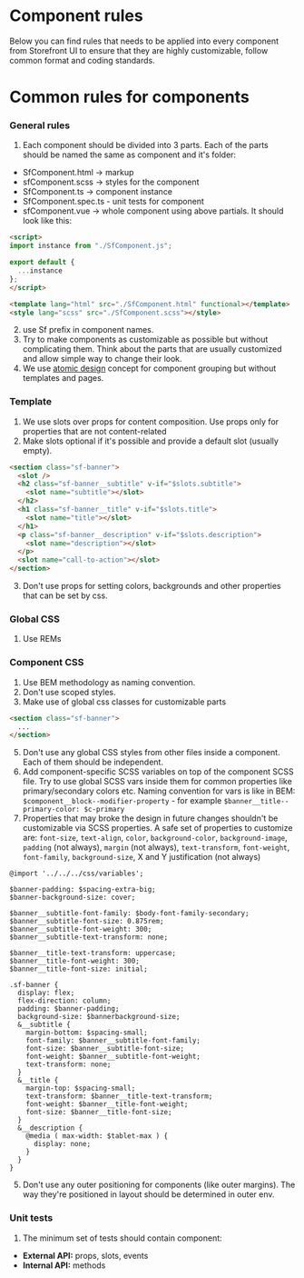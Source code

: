 # Component rules

Below you can find rules that needs to be applied into every component from Storefront UI to ensure that they are highly customizable, follow common format and coding standards.

# Common rules for components

### General rules

1. Each component should be divided into 3 parts. Each of the parts should be named the same as component and it's folder:

- SfComponent.html -> markup
- sfComponent.scss -> styles for the component
- SfComponent.ts -> component instance
- SfComponent.spec.ts - unit tests for component
- sfComponent.vue -> whole component using above partials. It should look like this:

```html
<script>
import instance from "./SfComponent.js";

export default {
  ...instance
};
</script>

<template lang="html" src="./SfComponent.html" functional></template>
<style lang="scss" src="./SfComponent.scss"></style>

```

2. use Sf prefix in component names.
3. Try to make components as customizable as possible but without complicating them. Think about the parts that are usually customized and allow simple way to change their look.
4. We use [atomic design](http://bradfrost.com/blog/post/atomic-web-design/) concept for component grouping but without templates and pages.

### Template

1. We use slots over props for content composition. Use props only for properties that are not content-related
2. Make slots optional if it's possible and provide a default slot (usually empty).

```html
<section class="sf-banner">
  <slot />
  <h2 class="sf-banner__subtitle" v-if="$slots.subtitle">
    <slot name="subtitle"></slot>
  </h2>
  <h1 class="sf-banner__title" v-if="$slots.title">
    <slot name="title"></slot>
  </h1>
  <p class="sf-banner__description" v-if="$slots.description">
    <slot name="description"></slot>
  </p>
  <slot name="call-to-action"></slot>
</section>
```
3. Don't use props for setting colors, backgrounds and other properties that can be set by css.

### Global CSS

1. Use REMs

### Component CSS

1. Use BEM methodology as naming convention.
2. Don't use scoped styles.
3. Make use of global css classes for customizable parts

```html
<section class="sf-banner">
  ...
</section>
```


5. Don't use any global CSS styles from other files inside a component. Each of them should be independent.
6. Add component-specific SCSS variables on top of the component SCSS file. Try to use global SCSS vars inside them for common properties like primary/secondary colors etc. Naming convention for vars is like in BEM: `$component__block--modifier-property` - for example `$banner__title--primary-color: $c-primary`
7. Properties that may broke the design in future changes shouldn't be customizable via SCSS properties. A safe set of properties to customize are: `font-size`, `text-align`, `color`, `background-color`, `background-image`, `padding` (not always), `margin` (not always), `text-transform`, `font-weight`, `font-family`, `background-size`, X and Y justification (not always)

```sss
@import '../../../css/variables';

$banner-padding: $spacing-extra-big;
$banner-background-size: cover;

$banner__subtitle-font-family: $body-font-family-secondary;
$banner__subtitle-font-size: 0.875rem;
$banner__subtitle-font-weight: 300;
$banner__subtitle-text-transform: none;

$banner__title-text-transform: uppercase;
$banner__title-font-weight: 300;
$banner__title-font-size: initial;

.sf-banner {
  display: flex;
  flex-direction: column;
  padding: $banner-padding;
  background-size: $bannerbackground-size;
  &__subtitle {
    margin-bottom: $spacing-small;
    font-family: $banner__subtitle-font-family;
    font-size: $banner__subtitle-font-size;
    font-weight: $banner__subtitle-font-weight;
    text-transform: none;
  }
  &__title {
    margin-top: $spacing-small;
    text-transform: $banner__title-text-transform;
    font-weight: $banner__title-font-weight;
    font-size: $banner__title-font-size;
  }
  &__description {
    @media ( max-width: $tablet-max ) {
      display: none;
    }
  }
}
```

5. Don't use any outer positioning for components (like outer margins). The way they're positioned in layout should be determined in outer env.

### Unit tests

1. The minimum set of tests should contain component:
- **External API:** props, slots, events
- **Internal API:** methods



